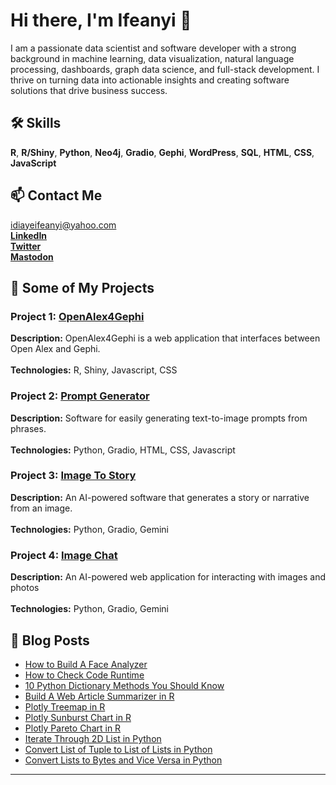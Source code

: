 <!-- Header -->

# Hi there, I'm Ifeanyi 👋

I am a passionate data scientist and software developer with a strong background in machine learning, data visualization, natural language processing, dashboards, graph data science, and full-stack development. I thrive on turning data into actionable insights and creating software solutions that drive business success.

## 🛠 Skills

<b>R</b>, <b>R/Shiny</b>, <b>Python</b>, <b>Neo4j</b>, <b>Gradio</b>, <b>Gephi</b>, <b>WordPress</b>, <b>SQL</b>, <b>HTML</b>, <b>CSS</b>, <b>JavaScript</b> 


## 📫 Contact Me

idiayeifeanyi@yahoo.com <br>
[<b>LinkedIn</b>](https://www.linkedin.com/in/ifeanyi-idiaye-09523abb/) <br>
[<b>Twitter</b>](https://twitter.com/Ifeanyidiaye) <br>
[<b>Mastodon</b>](https://mastodon.social/@Ifeanyi5)

  
## 💼 Some of My Projects

### Project 1: [OpenAlex4Gephi](https://ifeanyi-openalex4gephi.hf.space/)
<b>Description:</b> OpenAlex4Gephi is a web application that interfaces between Open Alex and Gephi.
<br><br>
<b>Technologies:</b> R, Shiny, Javascript, CSS

### Project 2: [Prompt Generator](https://ai-prompt-generator.netlify.app/)
<b>Description:</b> Software for easily generating text-to-image prompts from phrases.
<br><br>
<b>Technologies:</b> Python, Gradio, HTML, CSS, Javascript

### Project 3: [Image To Story](https://ifeanyi-image-to-story.hf.space/)
<b>Description:</b> An AI-powered software that generates a story or narrative from an image.
<br><br>
<b>Technologies:</b> Python, Gradio, Gemini

### Project 4: [Image Chat](https://ifeanyi-image-chat.hf.space/)
<b>Description:</b> An AI-powered web application for interacting with images and photos
<br><br>
<b>Technologies:</b> Python, Gradio, Gemini

## 📝 Blog Posts

- [How to Build A Face Analyzer](https://blog.devgenius.io/how-to-build-a-face-analyzer-with-deepface-gradio-5bfc49119ab9)
- [How to Check Code Runtime](https://blog.devgenius.io/how-to-check-code-runtime-in-r-python-and-javascript-8df22dfe6063)
- [10 Python Dictionary Methods You Should Know](https://blog.devgenius.io/10-python-dictionary-methods-you-should-know-0b955c8247b3)
- [Build A Web Article Summarizer in R](https://blog.devgenius.io/build-a-web-article-summarizer-in-r-b63390a806b8)
- [Plotly Treemap in R](https://statisticsglobe.com/plotly-treemap-r)
- [Plotly Sunburst Chart in R](https://statisticsglobe.com/plotly-sunburst-chart-r)
- [Plotly Pareto Chart in R](https://statisticsglobe.com/plotly-pareto-chart-r)
- [Iterate Through 2D List in Python](https://statisticsglobe.com/iterate-through-2d-list-python)
- [Convert List of Tuple to List of Lists in Python](https://statisticsglobe.com/convert-list-tuples-list-lists-python)
- [Convert Lists to Bytes and Vice Versa in Python](https://statisticsglobe.com/convert-list-bytes-vice-versa-python)

---


